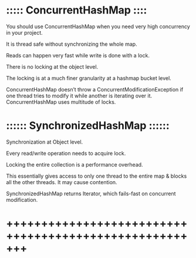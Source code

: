 ::::: ConcurrentHashMap :::: 
=

You should use ConcurrentHashMap when you need very high concurrency in your project.

It is thread safe without synchronizing the whole map.

Reads can happen very fast while write is done with a lock.

There is no locking at the object level.

The locking is at a much finer granularity at a hashmap bucket level.

ConcurrentHashMap doesn’t throw a ConcurrentModificationException if one thread tries to modify it while another is iterating over it.
ConcurrentHashMap uses multitude of locks.

:::::: SynchronizedHashMap ::::::
=
Synchronization at Object level.

Every read/write operation needs to acquire lock.

Locking the entire collection is a performance overhead.

This essentially gives access to only one thread to the entire map & blocks all the other threads.
It may cause contention.

SynchronizedHashMap returns Iterator, which fails-fast on concurrent modification.

+++++++++++++++++++++++++++++++++++++++++++++++++++++++
=
